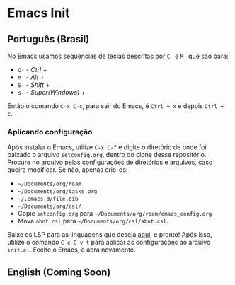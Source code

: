 # Emacs Init
## Português (Brasil)
No Emacs usamos sequências de teclas descritas por `C-` e `M-` que são para:
* `C-` - _Ctrl +_
* `M-` - _Alt +_ 
* `S-` - _Shift +_
* `s-` - _Super(Windows) +_

Então o comando `C-x C-c`, para sair do Emacs, é `Ctrl + x` e depois `Ctrl + c`.

### Aplicando configuração
Após instalar o Emacs, utilize `C-x C-f` e digite o diretório de onde foi baixado o arquivo `setconfig.org`, dentro do clone desse repositório. Procure no arquivo pelas configurações de diretórios e arquivos, caso queira modificar. Se não, apenas crie-os:
* `~/Documents/org/roam`
* `~/Documents/org/tasks.org`
* `~/.emacs.d/file.bib`
* `~/Documents/org/csl/`
* Copie `setconfig.org` para `~/Documents/org/roam/emacs_config.org`
* Mova `abnt.csl` para `~/Documents/org/csl/abnt.csl`.

Baixe os LSP para as linguagens que deseja [aqui](https://github.com/joaotavora/eglot?tab=readme-ov-file#connecting-to-a-server), e pronto! Após isso, utilize o comando `C-c C-v t` para aplicar as configurações ao arquivo `init.el`. Feche o Emacs, e abra novamente.

## English (Coming Soon)
